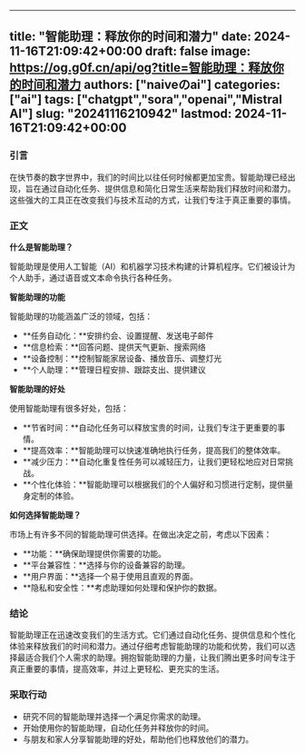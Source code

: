 
---
title: "智能助理：释放你的时间和潜力"
date: 2024-11-16T21:09:42+00:00
draft: false
image: https://og.g0f.cn/api/og?title=智能助理：释放你的时间和潜力
authors: ["naiveのai"]
categories: ["ai"]
tags: ["chatgpt","sora","openai","Mistral AI"]
slug: "20241116210942"
lastmod: 2024-11-16T21:09:42+00:00
---
### 引言

在快节奏的数字世界中，我们的时间比以往任何时候都更加宝贵。智能助理已经出现，旨在通过自动化任务、提供信息和简化日常生活来帮助我们释放时间和潜力。这些强大的工具正在改变我们与技术互动的方式，让我们专注于真正重要的事情。

### 正文

**什么是智能助理？**

智能助理是使用人工智能（AI）和机器学习技术构建的计算机程序。它们被设计为个人助手，通过语音或文本命令执行各种任务。

**智能助理的功能**

智能助理的功能涵盖广泛的领域，包括：

* **任务自动化：**安排约会、设置提醒、发送电子邮件
* **信息检索：**回答问题、提供天气更新、搜索网络
* **设备控制：**控制智能家居设备、播放音乐、调整灯光
* **个人助理：**管理日程安排、跟踪支出、提供建议

**智能助理的好处**

使用智能助理有很多好处，包括：

* **节省时间：**自动化任务可以释放宝贵的时间，让我们专注于更重要的事情。
* **提高效率：**智能助理可以快速准确地执行任务，提高我们的整体效率。
* **减少压力：**自动化重复性任务可以减轻压力，让我们更轻松地应对日常挑战。
* **个性化体验：**智能助理可以根据我们的个人偏好和习惯进行定制，提供量身定制的体验。

**如何选择智能助理？**

市场上有许多不同的智能助理可供选择。在做出决定之前，考虑以下因素：

* **功能：**确保助理提供你需要的功能。
* **平台兼容性：**选择与你的设备兼容的助理。
* **用户界面：**选择一个易于使用且直观的界面。
* **隐私和安全性：**考虑助理如何处理和保护你的数据。

### 结论

智能助理正在迅速改变我们的生活方式。它们通过自动化任务、提供信息和个性化体验来释放我们的时间和潜力。通过仔细考虑智能助理的功能和优势，我们可以选择最适合我们个人需求的助理。拥抱智能助理的力量，让我们腾出更多时间专注于真正重要的事情，提高效率，并过上更轻松、更充实的生活。

### 采取行动

* 研究不同的智能助理并选择一个满足你需求的助理。
* 开始使用你的智能助理，自动化任务并释放你的时间。
* 与朋友和家人分享智能助理的好处，帮助他们也释放他们的潜力。